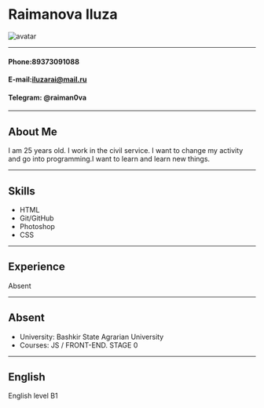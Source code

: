 # __Raimanova Iluza__
![avatar](https://i.ibb.co/KL8DZdw/photo-2022-06-06-23-02-07.jpg)
***
#### Phone:89373091088

#### E-mail:iluzarai@mail.ru

#### Telegram: @raiman0va
***
## __About Me__
I am 25 years old. I work in the civil service. I want to change my activity and go into programming.I want to learn and learn new things.
***
## __Skills__
* HTML
* Git/GitHub
* Photoshop
* CSS
***
## __Experience__
Absent
***
## __Absent__
* University: Bashkir State Agrarian University
* Courses: JS / FRONT-END. STAGE 0
***
## __English__
English level B1
